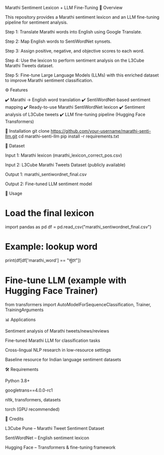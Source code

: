 Marathi Sentiment Lexicon + LLM Fine-Tuning
📖 Overview

This repository provides a Marathi sentiment lexicon and an LLM fine-tuning pipeline for sentiment analysis.

Step 1: Translate Marathi words into English using Google Translate.

Step 2: Map English words to SentiWordNet synsets.

Step 3: Assign positive, negative, and objective scores to each word.

Step 4: Use the lexicon to perform sentiment analysis on the L3Cube Marathi Tweets dataset.

Step 5: Fine-tune Large Language Models (LLMs) with this enriched dataset to improve Marathi sentiment classification.

⚙️ Features

✔️ Marathi → English word translation
✔️ SentiWordNet-based sentiment mapping
✔️ Ready-to-use Marathi SentiWordNet lexicon
✔️ Sentiment analysis of L3Cube tweets
✔️ LLM fine-tuning pipeline (Hugging Face Transformers)

🚀 Installation
git clone https://github.com/your-username/marathi-senti-llm.git
cd marathi-senti-llm
pip install -r requirements.txt

📂 Dataset

Input 1: Marathi lexicon (marathi_lexicon_correct_pos.csv)

Input 2: L3Cube Marathi Tweets Dataset (publicly available)

Output 1: marathi_sentiwordnet_final.csv

Output 2: Fine-tuned LLM sentiment model

🔧 Usage
# Load the final lexicon
import pandas as pd
df = pd.read_csv("marathi_sentiwordnet_final.csv")

# Example: lookup word
print(df[df['marathi_word'] == "सुंदर"])

# Fine-tune LLM (example with Hugging Face Trainer)
from transformers import AutoModelForSequenceClassification, Trainer, TrainingArguments

📊 Applications

Sentiment analysis of Marathi tweets/news/reviews

Fine-tuned Marathi LLM for classification tasks

Cross-lingual NLP research in low-resource settings

Baseline resource for Indian language sentiment datasets

🛠️ Requirements

Python 3.8+

googletrans==4.0.0-rc1

nltk, transformers, datasets

torch (GPU recommended)

📌 Credits

L3Cube Pune – Marathi Tweet Sentiment Dataset

SentiWordNet – English sentiment lexicon

Hugging Face – Transformers & fine-tuning framework

